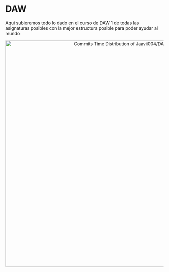 # DAW
Aqui subieremos todo lo dado en el curso de DAW 1 de todas las asignaturas posibles con la mejor estructura posible para poder ayudar al mundo
<!-- Copy-paste in your Readme.md file -->

<a href="https://next.ossinsight.io/widgets/official/analyze-repo-commits-time-distribution?repo_id=691562529&period=last_1_year&zone=0" target="_blank" style="display: block" align="center">
  <picture>
    <source media="(prefers-color-scheme: dark)" srcset="https://next.ossinsight.io/widgets/official/analyze-repo-commits-time-distribution/thumbnail.png?repo_id=691562529&period=last_1_year&zone=0&image_size=auto&color_scheme=dark" width="721" height="auto">
    <img alt="Commits Time Distribution of Jaavii004/DAW" src="https://next.ossinsight.io/widgets/official/analyze-repo-commits-time-distribution/thumbnail.png?repo_id=691562529&period=last_1_year&zone=0&image_size=auto&color_scheme=light" width="721" height="auto">
  </picture>
</a>

<!-- Made with [OSS Insight](https://ossinsight.io/) -->
